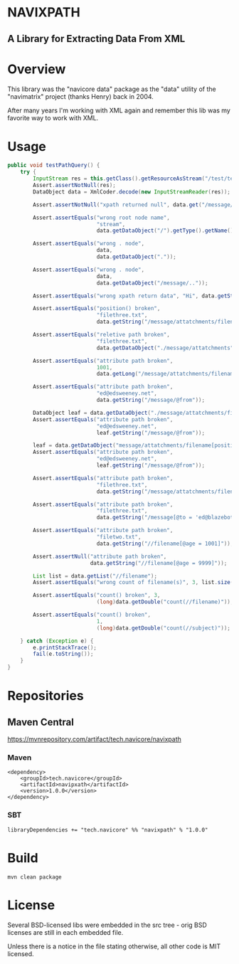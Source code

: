 NAVIXPATH
========

A Library for Extracting Data From XML
----------------

# Overview

This library was the "navicore data" package as the "data" utility of the
"navimatrix" project (thanks Henry) back in 2004.

After many years I'm working with XML again and remember this lib was my
favorite way to work with XML.

# Usage

```java
public void testPathQuery() {
    try {
        InputStream res = this.getClass().getResourceAsStream("/test/test2.xml");
        Assert.assertNotNull(res);
        DataObject data = XmlCoder.decode(new InputStreamReader(res));

        Assert.assertNotNull("xpath returned null", data.get("/message/subject"));

        Assert.assertEquals("wrong root node name",
                            "stream",
                            data.getDataObject("/").getType().getName());

        Assert.assertEquals("wrong . node",
                            data,
                            data.getDataObject("."));

        Assert.assertEquals("wrong . node",
                            data,
                            data.getDataObject("/message/.."));

        Assert.assertEquals("wrong xpath return data", "Hi", data.getString("/message/subject"));

        Assert.assertEquals("position() broken",
                            "filethree.txt",
                            data.getString("/message/attatchments/filename[position() = 3]"));

        Assert.assertEquals("reletive path broken",
                            "filethree.txt",
                            data.getDataObject("./message/attatchments").getString("./filename[position() = 3]"));

        Assert.assertEquals("attribute path broken",
                            1001,
                            data.getLong("/message/attatchments/filename[position() = 2]/@age"));

        Assert.assertEquals("attribute path broken",
                            "ed@edsweeney.net",
                            data.getString("/message/@from"));

        DataObject leaf = data.getDataObject("./message/attatchments/filename[position() = 1]");
        Assert.assertEquals("attribute path broken",
                            "ed@edsweeney.net",
                            leaf.getString("/message/@from"));

        leaf = data.getDataObject("message/attatchments/filename[position() = 1]");
        Assert.assertEquals("attribute path broken",
                            "ed@edsweeney.net",
                            leaf.getString("/message/@from"));

        Assert.assertEquals("attribute path broken",
                            "filethree.txt",
                            data.getString("/message/attatchments/filename[@age = 2]"));

        Assert.assertEquals("attribute path broken",
                            "filethree.txt",
                            data.getString("/message[@to = 'ed@blazebot.com']/attatchments/filename[@age = 2]"));

        Assert.assertEquals("attribute path broken",
                            "filetwo.txt",
                            data.getString("//filename[@age = 1001]"));

        Assert.assertNull("attribute path broken",
                          data.getString("//filename[@age = 9999]"));

        List list = data.getList("//filename");
        Assert.assertEquals("wrong count of filename(s)", 3, list.size());

        Assert.assertEquals("count() broken", 3,
                            (long)data.getDouble("count(//filename)"));

        Assert.assertEquals("count() broken",
                            1,
                            (long)data.getDouble("count(//subject)"));

    } catch (Exception e) {
        e.printStackTrace();
        fail(e.toString());
    }
}

```

# Repositories

## Maven Central

https://mvnrepository.com/artifact/tech.navicore/navixpath

### Maven

```
<dependency>
    <groupId>tech.navicore</groupId>
    <artifactId>navipxath</artifactId>
    <version>1.0.0</version>
</dependency>
```

### SBT
```
libraryDependencies += "tech.navicore" %% "navixpath" % "1.0.0"
```

# Build

`mvn clean package`

# License

Several BSD-licensed libs were embedded in the src tree - orig BSD licenses are
still in each embedded file. 

Unless there is a notice in the file stating otherwise, all other code is MIT
licensed.
